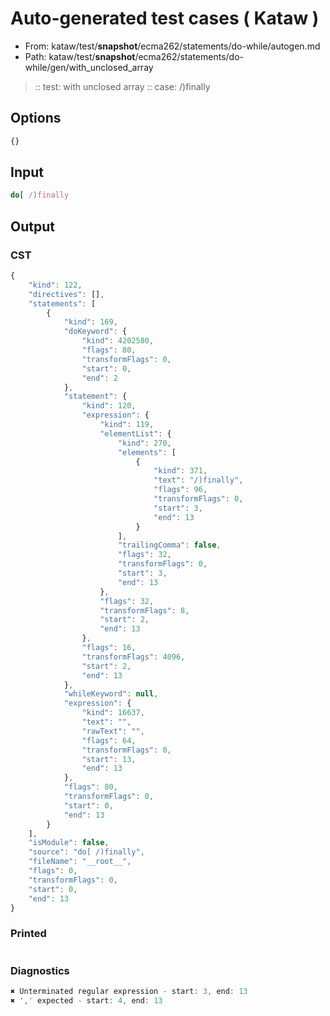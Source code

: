 # Auto-generated test cases ( Kataw )
- From: kataw/test/__snapshot__/ecma262/statements/do-while/autogen.md
- Path: kataw/test/__snapshot__/ecma262/statements/do-while/gen/with_unclosed_array
> :: test: with unclosed array
> :: case: /)finally
## Options

`````js
{}
`````
## Input

`````js
do[ /)finally
`````
## Output

### CST

```javascript
{
    "kind": 122,
    "directives": [],
    "statements": [
        {
            "kind": 169,
            "doKeyword": {
                "kind": 4202580,
                "flags": 80,
                "transformFlags": 0,
                "start": 0,
                "end": 2
            },
            "statement": {
                "kind": 120,
                "expression": {
                    "kind": 119,
                    "elementList": {
                        "kind": 270,
                        "elements": [
                            {
                                "kind": 371,
                                "text": "/)finally",
                                "flags": 96,
                                "transformFlags": 0,
                                "start": 3,
                                "end": 13
                            }
                        ],
                        "trailingComma": false,
                        "flags": 32,
                        "transformFlags": 0,
                        "start": 3,
                        "end": 13
                    },
                    "flags": 32,
                    "transformFlags": 8,
                    "start": 2,
                    "end": 13
                },
                "flags": 16,
                "transformFlags": 4096,
                "start": 2,
                "end": 13
            },
            "whileKeyword": null,
            "expression": {
                "kind": 16637,
                "text": "",
                "rawText": "",
                "flags": 64,
                "transformFlags": 0,
                "start": 13,
                "end": 13
            },
            "flags": 80,
            "transformFlags": 0,
            "start": 0,
            "end": 13
        }
    ],
    "isModule": false,
    "source": "do[ /)finally",
    "fileName": "__root__",
    "flags": 0,
    "transformFlags": 0,
    "start": 0,
    "end": 13
}
```

### Printed

```javascript

```

### Diagnostics

```javascript
✖ Unterminated regular expression - start: 3, end: 13
✖ ',' expected - start: 4, end: 13

```

